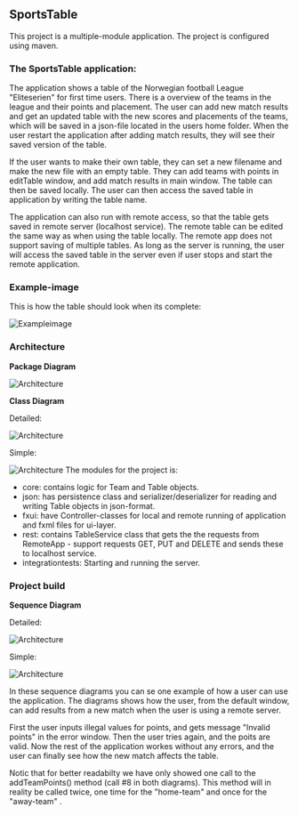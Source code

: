 
## SportsTable

This project is a multiple-module application. The project is configured using maven. 

### The SportsTable application:

The application shows a table of the Norwegian football League "Eliteserien" for first time users. There is a overview of the teams in the league and their points and placement. The user can add new match results and get an updated table with the new scores and placements of the teams, which will be saved in a json-file located in the users home folder. When the user restart the application after adding match results, they will see their saved version of the table.

If the user wants to make their own table, they can set a new filename and make the new file with an empty table. They can add teams with points in editTable window, and add match results in main window. The table can then be saved locally. The user can then access the saved table in application by writing the table name. 

The application can also run with remote access, so that the table gets saved in remote server (localhost service). The remote table can be edited the same way as when using the table locally. The remote app does not support saving of multiple tables. As long as the server is running, the user will access the saved table in the server even if user stops and start the remote application. 

### Example-image

This is how the table should look when its complete:

![Exampleimage](docs/images/eliteserienexample.PNG)

### Architecture
**Package Diagram**
 
![Architecture](docs/images/PackageDiagram.png)


**Class Diagram**

Detailed:
 
![Architecture](docs/images/ClassDiagramDetailed.png)

Simple:
 
![Architecture](docs/images/ClassDiagramSimple.png)
The modules for the project is:

- core: contains logic for Team and Table objects.
- json: has persistence class and serializer/deserializer for reading and writing Table objects in json-format.
- fxui: have Controller-classes for local and remote running of application and fxml files for ui-layer.
- rest: contains TableService class that gets the the requests from RemoteApp - support requests GET, PUT and DELETE and sends these to localhost service.
- integrationtests: Starting and running the server.


### Project build

**Sequence Diagram**
 
Detailed:

![Architecture](docs/images/SequenceDiagram.png)

Simple:

![Architecture](docs/images/SequenceDiagramSimple.png)

In these sequence diagrams you can se one example of how a user can use the application. The diagrams shows how the user,
from the default window, can add results from a new match when the user is using a remote server. 

First the user 
inputs illegal values for points, and gets message "Invalid points" in the error window. Then the user tries again, 
and the poits are valid. Now the rest of 
the application workes without any errors, and the user can finally see how the new match affects the table.

Notic that for better readabilty we have only showed one call to the addTeamPoints() method (call #8 in both diagrams). 
This method will in reality be called twice, one time for the "home-team" and once for the "away-team"
.

